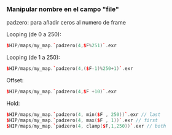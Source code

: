 ### Manipular nombre en el campo "file"   
padzero: para añadir ceros al numero de frame   

Looping (de 0  a 250):   
```C++
$HIP/maps/my_map.`padzero(4,$F%251)`.exr
```
Looping (de 1  a 250):   
```C++
$HIP/maps/my_map.`padzero(4,($F-1)%250+1)`.exr
```
Offset:   
```C++
$HIP/maps/my_map.`padzero(4,$F +10)`.exr
```
Hold:   
```C++
$HIP/maps/my_map.`padzero(4, min($F , 250))`.exr // last
$HIP/maps/my_map.`padzero(4, max($F , 1))`.exr // first
$HIP/maps/my_map.`padzero(4, clamp($F,1,250))`.exr // both
```
